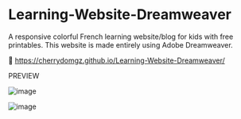 # Learning-Website-Dreamweaver
A responsive colorful French learning website/blog for kids with free printables. 
This website is made entirely using Adobe Dreamweaver.

🔗 https://cherrydomgz.github.io/Learning-Website-Dreamweaver/

PREVIEW

![image](https://user-images.githubusercontent.com/105072341/167267877-3ee315fa-b1d5-42fb-8254-ed60c8b22cf3.png)

![image](https://user-images.githubusercontent.com/105072341/167267881-a936e293-27f6-49c2-97dd-dd929c4ed90c.png)
